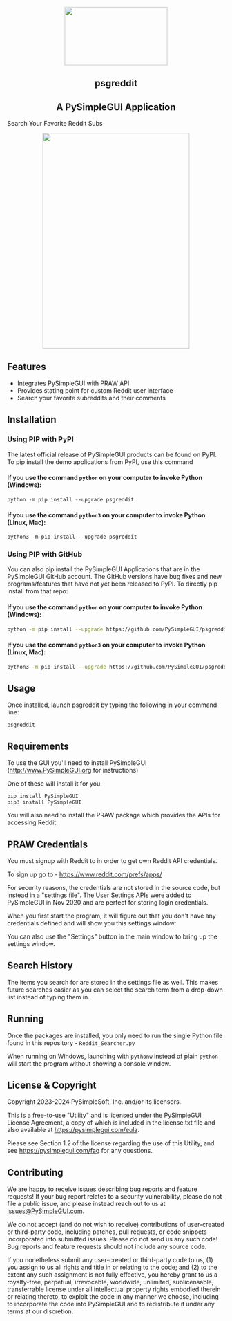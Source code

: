 <p align="center">
  <p align="center"><img width="238" height="135" src="https://pysimplegui.net/images/logos/psglogofull.svg"><p>

  <h2 align="center">psgreddit</h2>
  <h2 align="center">A PySimpleGUI Application</h2>
</p>

Search Your Favorite Reddit Subs





<p align="center"><img width="340" height="498" src="screenshot.png"><p>







## Features

* Integrates PySimpleGUI with PRAW API
* Provides stating point for custom Reddit user interface
* Search your favorite subreddits and their comments

## Installation

### Using PIP with PyPI

The latest official release of PySimpleGUI products can be found on PyPI.  To pip install the demo applications from PyPI, use this command

#### If you use the command `python` on your computer to invoke Python (Windows):

`python -m pip install --upgrade psgreddit`

#### If you use the command `python3` on your computer to invoke Python (Linux, Mac):

`python3 -m pip install --upgrade psgreddit`

### Using PIP with GitHub

You can also pip install the PySimpleGUI Applications that are in the PySimpleGUI GitHub account.  The GitHub versions have bug fixes and new programs/features that have not yet been released to PyPI. To directly pip install from that repo:

#### If you use the command `python` on your computer to invoke Python (Windows):

```bash
python -m pip install --upgrade https://github.com/PySimpleGUI/psgreddit/zipball/main
```

#### If you use the command `python3` on your computer to invoke Python (Linux, Mac):

```bash
python3 -m pip install --upgrade https://github.com/PySimpleGUI/psgreddit/zipball/main
```




## Usage

Once installed, launch psgreddit by typing the following in your command line:

`psgreddit`

## Requirements

To use the GUI you'll need to install PySimpleGUI (http://www.PySimpleGUI.org for instructions)

One of these will install it for you.
```
pip install PySimpleGUI
pip3 install PySimpleGUI
```

You will also need to install the PRAW package which provides the APIs for accessing Reddit

## PRAW Credentials

You must signup with Reddit to in order to get own Reddit API credentials.

To sign up go to - https://www.reddit.com/prefs/apps/ 

For security reasons, the credentials are not stored in the source code, but instead in a "settings file".  The User Settings APIs were added to PySimpleGUI in Nov 2020 and are perfect for storing login credentials.  
    
When you first start the program, it will figure out that you don't have any credentials defined and will show you this settings window:
   
<p align="center"><p>


You can also use the "Settings" button in the main window to bring up the settings window.  

## Search History

The items you search for are stored in the settings file as well.  This makes future searches easier as you can select the search term from a drop-down list instead of typing them in.


## Running

Once the packages are installed, you only need to run the single Python file found in this repository - `Reddit_Searcher.py`

When running on Windows, launching with `pythonw` instead of plain `python` will start the program without showing a console window.

## License & Copyright

Copyright 2023-2024 PySimpleSoft, Inc. and/or its licensors.

This is a free-to-use "Utility" and is licensed under the
PySimpleGUI License Agreement, a copy of which is included in the
license.txt file and also available at https://pysimplegui.com/eula.

Please see Section 1.2 of the license regarding the use of this Utility,
and see https://pysimplegui.com/faq for any questions.


## Contributing

We are happy to receive issues describing bug reports and feature
requests! If your bug report relates to a security vulnerability,
please do not file a public issue, and please instead reach out to us
at issues@PySimpleGUI.com.

We do not accept (and do not wish to receive) contributions of
user-created or third-party code, including patches, pull requests, or
code snippets incorporated into submitted issues. Please do not send
us any such code! Bug reports and feature requests should not include
any source code.

If you nonetheless submit any user-created or third-party code to us,
(1) you assign to us all rights and title in or relating to the code;
and (2) to the extent any such assignment is not fully effective, you
hereby grant to us a royalty-free, perpetual, irrevocable, worldwide,
unlimited, sublicensable, transferrable license under all intellectual
property rights embodied therein or relating thereto, to exploit the
code in any manner we choose, including to incorporate the code into
PySimpleGUI and to redistribute it under any terms at our discretion.
